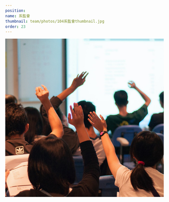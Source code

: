 ```yaml
---
position:
name: 系監會
thumbnail: team/photos/104系監會thumbnail.jpg
order: 23
---
```

![104系監會](photos/104系監會full.jpg)
